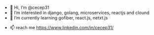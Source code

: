 - 👋 Hi, I’m @cecep31
- 👀 I’m interested in django, golang, microservices, reactjs and clound
- 🌱 I’m currently learning gofiber, react.js, netxt.js
<!-- - 💞️ I’m looking to collaborate on ... -->
- 📫 reach me https://www.linkedin.com/in/cecep31/

<!---
cecep31/cecep31 is a ✨ special ✨ repository because its `README.md` (this file) appears on your GitHub profile.
You can click the Preview link to take a look at your changes.
--->
